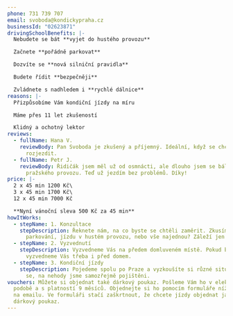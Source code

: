 ```yaml
---
phone: 731 739 707
email: svoboda@kondickypraha.cz
businessId: "02623871"
drivingSchoolBenefits: |-
  Nebudete se bát **vyjet do hustého provozu**

  Začnete **pořádně parkovat**

  Dozvíte se **nová silniční pravidla**

  Budete řídit **bezpečněji**

  Zvládnete s nadhledem i **rychlé dálnice**
reasons: |-
  Přizpůsobíme Vám kondiční jízdy na míru

  Máme přes 11 let zkušeností

  Klidný a ochotný lektor
reviews:
  - fullName: Hana V.
    reviewBody: Pan Svoboda je zkušený a příjemný. Ideální, když se chcete pořádně
      rozjezdit.
  - fullName: Petr J.
    reviewBody: Řidičák jsem měl už od osmnácti, ale dlouho jsem se bál vyjet do
      pražského provozu. Teď už jezdím bez problémů. Díky!
price: |-
  2 x 45 min 1200 Kč\
  3 x 45 min 1700 Kč\
  12 x 45 min 7000 Kč

  **Nyní vánoční sleva 500 Kč za 45 min**
howItWorks:
  - stepName: 1. Konzultace
    stepDescription: Řeknete nám, na co byste se chtěli zaměrit. Zkusíme si spíše
      parkování, jízdu v hustém provozu, nebo vše najednou? Záleží jen na Vás.
  - stepName: 2. Vyzvednutí
    stepDescription: Vyzvedneme Vás na předem domluveném místě. Pokud byste chtěli,
      vyzvedneme Vás třeba i před domem.
  - stepName: 3. Kondiční jízdy
    stepDescription: Pojedeme spolu po Praze a vyzkoušíte si různé situace. Nebojte
      se, na nehody jsme samozřejmě pojištěni.
vouchers: Můžete si objednat také dárkový poukaz. Pošleme Vám ho v elektronické
  podobě a s platností 9 měsíců. Objednejte si ho pomocím formuláře níže, nebo
  na emailu. Ve formuláři stačí zaškrtnout, že chcete jízdy objednat jako
  dárkový poukaz.
---
```


